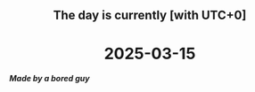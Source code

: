<h2 align=center>The day is currently [with UTC+0]</h2>
<h1 align=center><!--TIME BEGIN-->2025-03-15<!--TIME END--></h1>
<h5>Made by a bored guy</h5>
